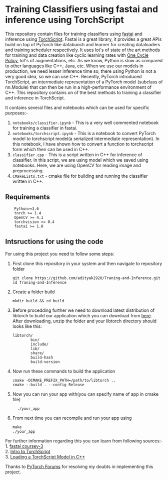 # Training Classifiers using fastai and inference using TorchScript


  This repository contain files for training classifiers using [fastai](https://www.fast.ai/) and inference using [TorchScript](https://pytorch.org/tutorials/beginner/Intro_to_TorchScript_tutorial.html). Fastai is a great library, it provides a great APIs build on top of PyTorch like databunch and learner for creating dataloaders and training scheduler respectively. It uses lot's of state of the art methods for training and data creation like cyclic learning rates with [One Cycle Policy](https://sgugger.github.io/the-1cycle-policy.html), lot's of augmentations, etc. As we know, Python is slow as compared to other languages like C++, Java, etc. When we use our models in production, we need lesser inference time so, there using Python is not a very good idea, so we can use C++. Recently, PyTorch introduced TorchScript, an intermediate representation of a PyTorch model (subclass of nn.Module) that can then be run in a high-performance environment of C++. This repository contains on of the best methods to training a classifier and inference in TorchScript.
  
  It contains several files and notebooks which can be used for specific purposes:-                                           
  1. `notebooks/classifier.ipynb` - This is a very well commented notebook for training a classifier in fastai.
  2. `notebooks/torchscript.ipynb` - This is a notebook to convert PyTorch model to torchscript model(a serialized intermediate representation). In this notebook, I have shown how to convert a function to torchscript form which then can be used in C++.
  3. `classifier.cpp` - This is a script written in C++ for inference of classifier. In this script, we are using model which we saved using notebooks. Here, we are using OpenCV for reading image and preprocessing.
  4. `CMakeLists.txt` - cmake file for building and running the classifier written in C++.
  
  
## Requirements
  ``` 
      Python>=3.6
      torch >= 1.4                                                                                                             
      OpenCV >= 4.1
      torchvision >= 0.4
      fastai >= 1.0
```

## Intsructions for using the code
  For using this project you need to follow some steps:
  
   1. First clone this repository in your system and then navigate to repository folder
    
      ``` 
      git clone https://github.com/adityak2920/Traning-and-Inference.git
      cd Traning-and-Inference
      ``` 
   2. Create a folder build 
    
      ```
      mkdir build && cd build
      ```
   3. Before procedding further we need to download latest distribution of libtorch to build our application which you can download from [here](https://pytorch.org/). After downloading, unzip the folder and your libtorch directory should looks like this:
   
      ```
      libtorch/
              bin/
              include/
              lib/
              share/
              build-hash
              build-version
      ```
   4. Now run these commands to build the application
      ```
      cmake -DCMAKE_PREFIX_PATH=/path/to/libtorch ..
      cmake --build . --config Release
      ```
      
   5. Now you can run your app with(you can specify name of app in cmake file)
      ```
        ./your_app
      ```
      
   6. From next time you can recompile and run your app using
      ```
      make
      ./your_app
      ```
      
   For further information regarding this you can learn from following sources:-                                               
      1. [fastai coursev-3](https://course.fast.ai/)                                                                             
      2. [Intro to TorchScript](https://pytorch.org/tutorials/beginner/Intro_to_TorchScript_tutorial.html)                       
      3. [Loading a TorchScript Model in C++](https://pytorch.org/tutorials/advanced/cpp_export.html)
   
   Thanks to [PyTorch Forums](https://discuss.pytorch.org/) for resolving my doubts in implementing this project.
    
    
    
